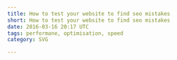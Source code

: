 ```yaml
---
title: How to test your website to find seo mistakes
short: How to test your website to find seo mistakes
date: 2016-03-16 20:17 UTC
tags: performane, optimisation, speed
category: SVG

---
```


